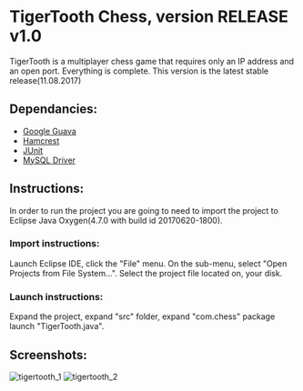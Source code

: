 # TigerTooth Chess, version RELEASE v1.0

TigerTooth is a multiplayer chess game that requires only an IP address and an open port.
Everything is complete. This version is the latest stable release(11.08.2017)

## Dependancies:
  * [Google Guava](https://github.com/google/guava)
  * [Hamcrest](https://github.com/hamcrest/JavaHamcrest)
  * [JUnit](https://github.com/junit-team/junit4)
  * [MySQL Driver](https://github.com/mysql/mysql-connector-j)

## Instructions:
In order to run the project you are going to need to 
import the project to Eclipse Java Oxygen(4.7.0 with build id 20170620-1800).

### Import instructions:
Launch Eclipse IDE, click the "File" menu. On the sub-menu,
select "Open Projects from File System...". Select the project file located on,
your disk.

### Launch instructions:
Expand the project, expand "src" folder, expand "com.chess" package
launch "TigerTooth.java".

## Screenshots:
![tigertooth_1](https://user-images.githubusercontent.com/25724155/54490784-0c643c00-48ca-11e9-9e6c-5eb2114004d1.png)
![tigertooth_2](https://user-images.githubusercontent.com/25724155/54490785-0c643c00-48ca-11e9-9fa7-58742304ee64.png)

